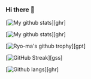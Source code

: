 ### Hi there 👋

[![My github stats](https://github-readme-stats.vercel.app/api?username=Yoann-Renard&show_icons=true&theme=nord&include_all_commits=true)][ghr]

[![My github stats](https://github-readme-stats.vercel.app/api?username=Yoann-Renard&show_icons=true&theme=nord&include_all_commits=false&hide=stars,prs,issues,contribs&hide_rank=true&hide_title=true)][ghr]

[![Ryo-ma's github trophy](https://github-profile-trophy.vercel.app/?username=Yoann-Renard&row=1&theme=nord)][gpt]

[![GitHub Streak](https://github-readme-streak-stats.herokuapp.com?user=Yoann-Renard&theme=nord)][gss]

[![Github langs](https://github-readme-stats.vercel.app/api/top-langs/?username=Yoann-Renard&layout=compact&langs_count=10&hide=javascript,html,css,php,tsql,hack&theme=nord)][ghr]

<!--
**Yoann-Renard/Yoann-Renard** is a ✨ _special_ ✨ repository because its `README.md` (this file) appears on your GitHub profile.

Here are some ideas to get you started:

- 🔭 I’m currently working on ...
- 🌱 I’m currently learning ...
- 👯 I’m looking to collaborate on ...
- 🤔 I’m looking for help with ...
- 💬 Ask me about ...
- 📫 How to reach me: ...
- 😄 Pronouns: ...
- ⚡ Fun fact: ...
-->
